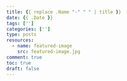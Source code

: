 ```yaml
---
title: {{ replace .Name "-" " " | title }}
date: {{ .Date }}
tags: ['']
categories: ['']
type: posts
resources:
  - name: featured-image
    src: featured-image.jpg
comment: true
toc: true
draft: false
---
```


<!--more-->
